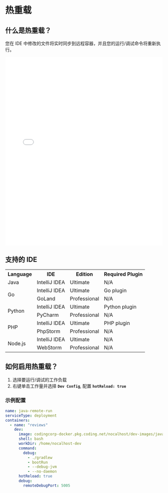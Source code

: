 # 热重载

## 什么是热重载？

您在 IDE 中修改的文件将实时同步到远程容器，并且您的运行/调试命令将重新执行。

<iframe width="100%" height="600" src="//player.bilibili.com/player.html?aid=335688273&bvid=BV1sR4y1p7RM&cid=415232002&page=1" scrolling="no" border="0" frameborder="no" framespacing="0" allowfullscreen="true"> </iframe>

## 支持的 IDE

<table>
  <tbody>
    <tr>
      <th>Language</th>
      <th>IDE</th>
      <th>Edition</th>
      <th>Required Plugin</th>
    </tr>
    <tr>
      <td>Java</td>
      <td>IntelliJ IDEA</td>
      <td>Ultimate</td>
      <td>N/A</td>
    </tr>
    <tr>
      <td rowSpan="2">Go</td>
      <td>IntelliJ IDEA</td>
      <td>Ultimate</td>
      <td>Go plugin</td>
    </tr>
    <tr>
      <td>GoLand</td>
      <td>Professional</td>
      <td>N/A</td>
    </tr>
    <tr>
      <td rowSpan="2">Python</td>
      <td>IntelliJ IDEA</td>
      <td>Ultimate</td>
      <td>Python plugin</td>
    </tr>
    <tr>
      <td>PyCharm</td>
      <td>Professional</td>
      <td>N/A</td>
    </tr>
    <tr>
      <td rowSpan="2">PHP</td>
      <td>IntelliJ IDEA</td>
      <td>Ultimate</td>
      <td>PHP plugin</td>
    </tr>
    <tr>
      <td>PhpStorm</td>
      <td>Professional</td>
      <td>N/A</td>
    </tr>
    <tr>
      <td rowSpan="2">Node.js</td>
      <td>IntelliJ IDEA</td>
      <td>Ultimate</td>
      <td>N/A</td>
    </tr>
    <tr>
      <td>WebStorm</td>
      <td>Professional</td>
      <td>N/A</td>
    </tr>
  </tbody>
</table>

## 如何启用热重载？

1. 选择要运行/调试的工作负载
2. 右键单击工作量并选择 **`Dev Config`**, 配置 **`hotReload: true`**

### 示例配置

```yaml title="Nocalhost Configs"
name: java-remote-run
serviceType: deployment
containers:
  - name: "reviews"
    dev:
      image: codingcorp-docker.pkg.coding.net/nocalhost/dev-images/java:latest
      shell: bash
      workDir: /home/nocalhost-dev
      command:
        debug:
          - ./gradlew
          - bootRun
          - --debug-jvm
          - --no-daemon
      hotReload: true
      debug:
        remoteDebugPort: 5005
```
